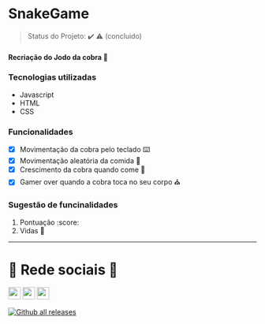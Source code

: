 # SnakeGame

> Status do Projeto: :heavy_check_mark: :warning: (concluido)
#### Recriação do Jodo da cobra :snake:

### Tecnologias utilizadas
- Javascript
- HTML
 - CSS

### Funcionalidades  

- [X] Movimentação da cobra pelo teclado :keyboard:
- [X] Movimentação aleatória da comida :apple:
- [X] Crescimento da cobra quando come :rocket:
- [X] Gamer over quando a cobra toca no seu corpo :church:

### Sugestão de funcinalidades
1. Pontuação :score:
2. Vidas :traffic_light:

<hr>

# :rotating_light: Rede sociais :rotating_light:
<p>
<a href="https://twitter.com/joelolissis"><img src="https://img.shields.io/badge/twitter-%231DA1F2.svg?&style=for-the-badge&logo=twitter&logoColor=white" height=25></a> 
<a href="https://medium.com/joelsonolissis"><img src="https://img.shields.io/badge/medium-%2312100E.svg?&style=for-the-badge&logo=medium&logoColor=white" height=25></a> 
<a href="https://dev.to/joelsonolissis"><img src="https://img.shields.io/badge/DEV.TO-%230A0A0A.svg?&style=for-the-badge&logo=dev-dot-to&logoColor=white" height=25></a>
</p>

[![Github all releases](https://img.shields.io/github/downloads/Naereen/StrapDown.js/total.svg)](https://github.com/joelsonolissis/SnakeGame)



